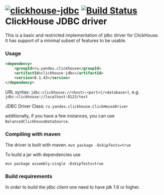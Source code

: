[![clickhouse-jdbc](https://maven-badges.herokuapp.com/maven-central/ru.yandex.clickhouse/clickhouse-jdbc/badge.svg)](https://maven-badges.herokuapp.com/maven-central/ru.yandex.clickhouse/clickhouse-jdbc) [![Build Status](https://travis-ci.org/yandex/clickhouse-jdbc.svg?branch=master)](https://travis-ci.org/yandex/clickhouse-jdbc)
ClickHouse JDBC driver
===============

This is a basic and restricted implementation of jdbc driver for ClickHouse.
It has support of a minimal subset of features to be usable.

### Usage
```xml
<dependency>
    <groupId>ru.yandex.clickhouse</groupId>
    <artifactId>clickhouse-jdbc</artifactId>
    <version>0.1.43</version>
</dependency>
```

URL syntax: 
`jdbc:clickhouse://<host>:<port>[/<database>]`, e.g. `jdbc:clickhouse://localhost:8123/test`

JDBC Driver Class:
`ru.yandex.clickhouse.ClickHouseDriver`

additionally, if you have a few instances, you can use `BalancedClickhouseDataSource`.

### Compiling with maven
The driver is built with maven.
`mvn package -DskipTests=true`

To build a jar with dependencies use

`mvn package assembly:single -DskipTests=true`

### Build requirements
In order to build the jdbc client one need to have jdk 1.6 or higher.
